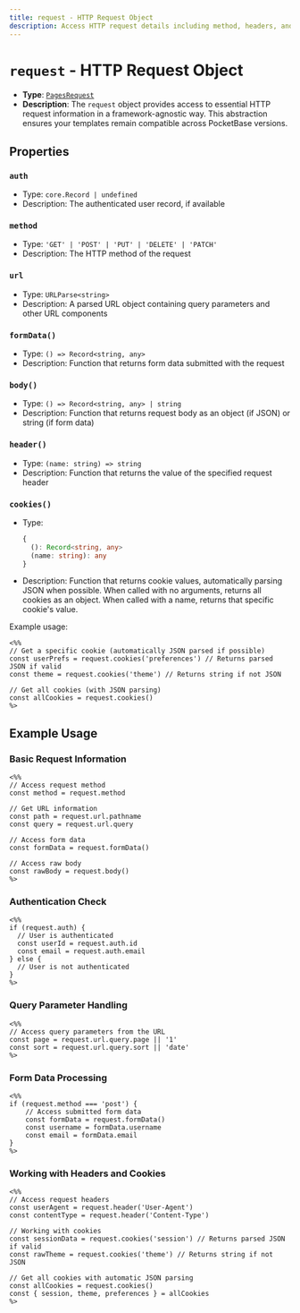 ```yaml
---
title: request - HTTP Request Object
description: Access HTTP request details including method, headers, and query parameters in PocketPages templates.
---
```


# `request` - HTTP Request Object

- **Type**: [`PagesRequest`](https://github.com/benallfree/pocketpages/blob/main/src/lib/pages/index.ts#L6-L12)
- **Description**: The `request` object provides access to essential HTTP request information in a framework-agnostic way. This abstraction ensures your templates remain compatible across PocketBase versions.

## Properties

### `auth`

- Type: `core.Record | undefined`
- Description: The authenticated user record, if available

### `method`

- Type: `'GET' | 'POST' | 'PUT' | 'DELETE' | 'PATCH'`
- Description: The HTTP method of the request

### `url`

- Type: `URLParse<string>`
- Description: A parsed URL object containing query parameters and other URL components

### `formData()`

- Type: `() => Record<string, any>`
- Description: Function that returns form data submitted with the request

### `body()`

- Type: `() => Record<string, any> | string`
- Description: Function that returns request body as an object (if JSON) or string (if form data)

### `header()`

- Type: `(name: string) => string`
- Description: Function that returns the value of the specified request header

### `cookies()`

- Type:
  ```typescript
  {
    (): Record<string, any>
    (name: string): any
  }
  ```
- Description: Function that returns cookie values, automatically parsing JSON when possible. When called with no arguments, returns all cookies as an object. When called with a name, returns that specific cookie's value.

Example usage:

```ejs
<%%
// Get a specific cookie (automatically JSON parsed if possible)
const userPrefs = request.cookies('preferences') // Returns parsed JSON if valid
const theme = request.cookies('theme') // Returns string if not JSON

// Get all cookies (with JSON parsing)
const allCookies = request.cookies()
%>
```

## Example Usage

### Basic Request Information

```ejs
<%%
// Access request method
const method = request.method

// Get URL information
const path = request.url.pathname
const query = request.url.query

// Access form data
const formData = request.formData()

// Access raw body
const rawBody = request.body()
%>
```

### Authentication Check

```ejs
<%%
if (request.auth) {
  // User is authenticated
  const userId = request.auth.id
  const email = request.auth.email
} else {
  // User is not authenticated
}
%>
```

### Query Parameter Handling

```ejs
<%%
// Access query parameters from the URL
const page = request.url.query.page || '1'
const sort = request.url.query.sort || 'date'
%>
```

### Form Data Processing

```ejs
<%%
if (request.method === 'post') {
    // Access submitted form data
    const formData = request.formData()
    const username = formData.username
    const email = formData.email
}
%>
```

### Working with Headers and Cookies

```ejs
<%%
// Access request headers
const userAgent = request.header('User-Agent')
const contentType = request.header('Content-Type')

// Working with cookies
const sessionData = request.cookies('session') // Returns parsed JSON if valid
const rawTheme = request.cookies('theme') // Returns string if not JSON

// Get all cookies with automatic JSON parsing
const allCookies = request.cookies()
const { session, theme, preferences } = allCookies
%>
```
